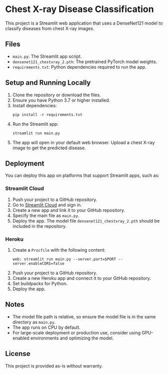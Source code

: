 # Chest X-ray Disease Classification

This project is a Streamlit web application that uses a DenseNet121 model to classify diseases from chest X-ray images.

## Files

- `main.py`: The Streamlit app script.
- `densenet121_chestxray_2.pth`: The pretrained PyTorch model weights.
- `requirements.txt`: Python dependencies required to run the app.

## Setup and Running Locally

1. Clone the repository or download the files.
2. Ensure you have Python 3.7 or higher installed.
3. Install dependencies:
   ```
   pip install -r requirements.txt
   ```
4. Run the Streamlit app:
   ```
   streamlit run main.py
   ```
5. The app will open in your default web browser. Upload a chest X-ray image to get the predicted disease.

## Deployment

You can deploy this app on platforms that support Streamlit apps, such as:

### Streamlit Cloud

1. Push your project to a GitHub repository.
2. Go to [Streamlit Cloud](https://streamlit.io/cloud) and sign in.
3. Create a new app and link it to your GitHub repository.
4. Specify the main file as `main.py`.
5. Deploy the app. The model file `densenet121_chestxray_2.pth` should be included in the repository.

### Heroku

1. Create a `Procfile` with the following content:
   ```
   web: streamlit run main.py --server.port=$PORT --server.enableCORS=false
   ```
2. Push your project to a GitHub repository.
3. Create a new Heroku app and connect it to your GitHub repository.
4. Set buildpacks for Python.
5. Deploy the app.

## Notes

- The model file path is relative, so ensure the model file is in the same directory as `main.py`.
- The app runs on CPU by default.
- For large-scale deployment or production use, consider using GPU-enabled environments and optimizing the model.

## License

This project is provided as-is without warranty.
